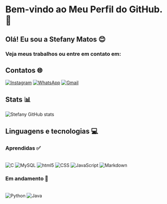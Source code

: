 # Bem-vindo ao Meu Perfil do GitHub. 👋
## Olá! Eu sou a Stefany Matos 😊

### Veja meus trabalhos ou entre em contato em: 

## Contatos 🌐
[![Instagram](https://img.shields.io/badge/Instagram-E4405F?style=for-the-badge&logo=instagram&logoColor=white)](https://www.instagram.com/stefanyy_mendonca/)
[![WhatsApp](https://img.shields.io/badge/WhatsApp-25D366?style=for-the-badge&logo=whatsapp&logoColor=white)](https://wa.me/5521974006710)
[![Gmail](https://img.shields.io/badge/Gmail-D14836?style=for-the-badge&logo=gmail&logoColor=white)](mailto:sou.stefany300@gmail.com)


## Stats 📊
![Stefany GitHub stats](https://github-readme-stats.vercel.app/api?username=Sttefanyy&show_icons=true&theme=radical)

## Linguagens e tecnologias 💻

### Aprendidas ✅
<div style="display: inline_block"><br/>
  <img align="center" alt="C" src="https://img.shields.io/badge/C-00599C?style=for-the-badge&logo=c&logoColor=white"/>
  <img align="center" alt="MySQL" src="https://img.shields.io/badge/MySQL-00000F?style=for-the-badge&logo=mysql&logoColor=white"/>
  <img align="center" alt="html5" src="https://img.shields.io/badge/HTML5-E34F26?style=for-the-badge&logo=html5&logoColor=white"/>
  <img align="center" alt="CSS" src="https://img.shields.io/badge/CSS3-1572B6?style=for-the-badge&logo=css3&logoColor=white"/>
  <img align="center" alt="JavaScript" src="https://img.shields.io/badge/JavaScript-323330?style=for-the-badge&logo=javascript&logoColor=F7DF1E"/>
  <img align="center" alt="Markdown" src="https://img.shields.io/badge/Markdown-000000?style=for-the-badge&logo=markdown&logoColor=white"/>
</div>

### Em andamento 🚀
<div style="display: inline_block"><br/>
 <img align="center" alt="Python" src="https://img.shields.io/badge/Python-14354C?style=for-the-badge&logo=python&logoColor=white"/>
 <img align="center" alt="Java" src="https://img.shields.io/badge/Java-ED8B00?style=for-the-badge&logo=openjdk&logoColor=white"/>
</div>



<!---
Sttefanyy/Sttefanyy is a ✨ special ✨ repository because its `README.md` (this file) appears on your GitHub profile.
You can click the Preview link to take a look at your changes.
--->
